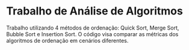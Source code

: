 # Trabalho de Análise de Algoritmos

Trabalho utilizando 4 métodos de ordenação: Quick Sort, Merge Sort, Bubble Sort e Insertion Sort. O código visa comparar as métricas dos algoritmos de ordenação em cenários diferentes.


